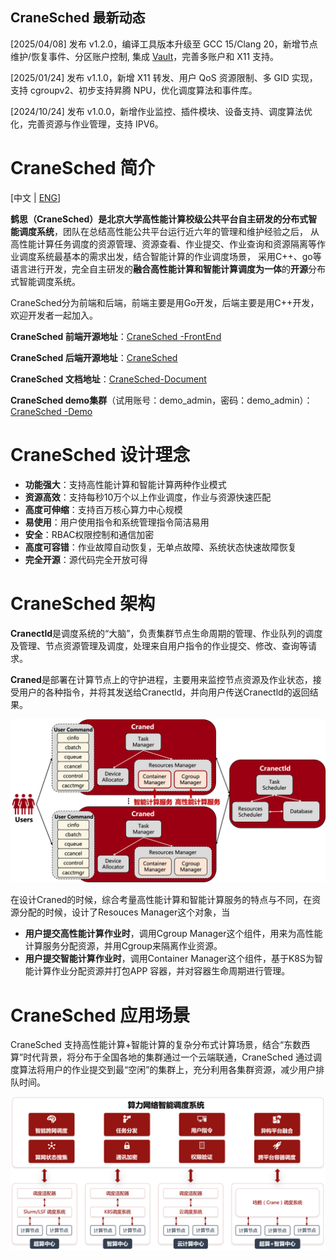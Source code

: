 ## CraneSched 最新动态

[2025/04/08] 发布 v1.2.0，编译工具版本升级至 GCC 15/Clang 20，新增节点维护/恢复事件、分区账户控制, 集成 [Vault](https://developer.hashicorp.com/vault)，完善多账户和 X11 支持。

[2025/01/24] 发布 v1.1.0，新增 X11 转发、用户 QoS 资源限制、多 GID 实现，支持 cgroupv2、初步支持昇腾 NPU，优化调度算法和事件库。

[2024/10/24] 发布 v1.0.0，新增作业监控、插件模块、设备支持、调度算法优化，完善资源与作业管理，支持 IPV6。

# CraneSched 简介 #

[中文 | [ENG](./README_EN.md)]

**鹤思（CraneSched）**是北京大学高性能计算校级公共平台自主研发的**分布式智能调度系统**，团队在总结高性能公共平台运行近六年的管理和维护经验之后，
从高性能计算任务调度的资源管理、资源查看、作业提交、作业查询和资源隔离等作业调度系统最基本的需求出发，结合智能计算的作业调度场景，
采用C++、go等语言进行开发，完全自主研发的**融合高性能计算和智能计算调度为一体**的**开源**分布式智能调度系统。

CraneSched分为前端和后端，前端主要是用Go开发，后端主要是用C++开发，欢迎开发者一起加入。

**CraneSched 前端开源地址**：[CraneSched -FrontEnd](https://github.com/PKUHPC/CraneSched-FrontEnd)

**CraneSched 后端开源地址**：[CraneSched ](https://github.com/PKUHPC/CraneSched )

**CraneSched 文档地址**：[CraneSched-Document](https://pkuhpc.github.io/CraneSched-document )

**CraneSched demo集群**（试用账号：demo_admin，密码：demo_admin）：[CraneSched -Demo](https://hpc.pku.edu.cn/demo/cranesched )

# CraneSched  设计理念 #

- **功能强大**：支持高性能计算和智能计算两种作业模式
- **资源高效**：支持每秒10万个以上作业调度，作业与资源快速匹配
- **高度可伸缩**：支持百万核心算力中心规模
- **易使用**：用户使用指令和系统管理指令简洁易用
- **安全**：RBAC权限控制和通信加密
- **高度可容错**：作业故障自动恢复，无单点故障、系统状态快速故障恢复
- **完全开源**：源代码完全开放可得

# CraneSched  架构 #

**Cranectld**是调度系统的“大脑”，负责集群节点生命周期的管理、作业队列的调度及管理、节点资源管理及调度，处理来自用户指令的作业提交、修改、查询等请求。

**Craned**是部署在计算节点上的守护进程，主要用来监控节点资源及作业状态，接受用户的各种指令，并将其发送给Cranectld，并向用户传送Cranectld的返回结果。

![Architecture](./docs/images/Architecture.png)

在设计Craned的时候，综合考量高性能计算和智能计算服务的特点与不同，在资源分配的时候，设计了Resouces Manager这个对象，当

- **用户提交高性能计算作业时**，调用Cgroup Manager这个组件，用来为高性能计算服务分配资源，并用Cgroup来隔离作业资源。
- **用户提交智能计算作业时**，调用Container Manager这个组件，基于K8S为智能计算作业分配资源并打包APP 容器，并对容器生命周期进行管理。

# CraneSched  应用场景 #

CraneSched 支持高性能计算+智能计算的复杂分布式计算场景，结合“东数西算”时代背景，将分布于全国各地的集群通过一个云端联通，CraneSched
通过调度算法将用户的作业提交到最“空闲”的集群上，充分利用各集群资源，减少用户排队时间。

![Scenario](./docs/images/Scenario.png)
